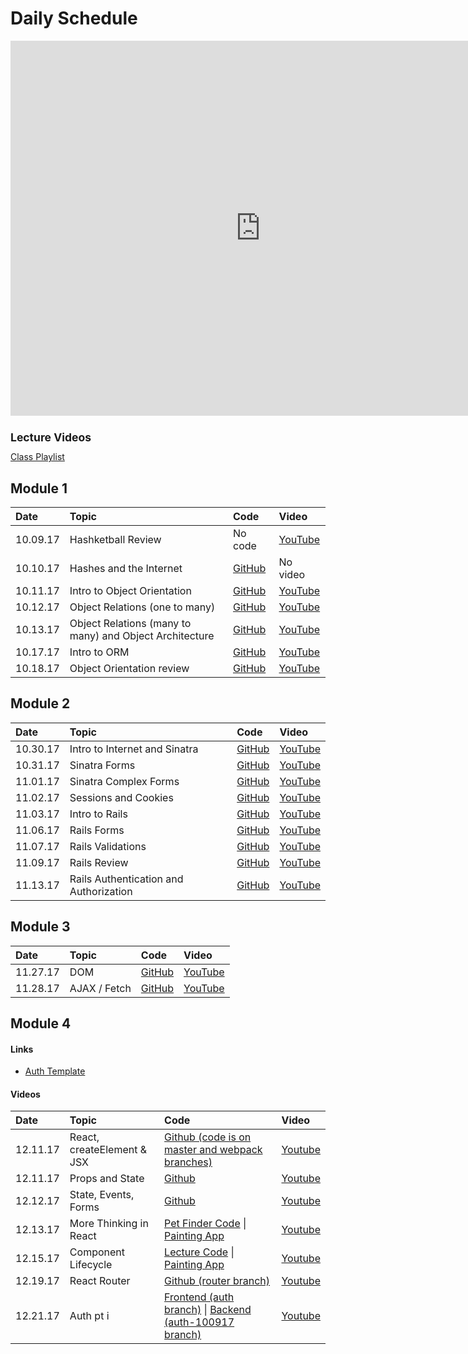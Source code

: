 # Daily Schedule

<iframe src="https://calendar.google.com/calendar/embed?mode=WEEK&amp;height=600&amp;wkst=2&amp;bgcolor=%23ffffff&amp;src=flatironschool.com_shos2ld19ovfkial4sj506d490%40group.calendar.google.com&color=%238C500B&amp;ctz=America%2FNew_York" style="border-width:0" width="800" height="600" frameborder="0" scrolling="no"></iframe>

<h1 style="font-size: 125%;">Lecture Videos</h1>
<a href="https://www.youtube.com/playlist?list=PLc6AmvC5ZybyyUtlhP63_wvnvkXu3T35N">Class Playlist</a>

## Module 1
|Date|Topic|Code|Video|
|:--|:--|:--|:--|
|10.09.17|Hashketball Review|No code|[YouTube](https://youtu.be/7H32mRmd-qg)|
|10.10.17|Hashes and the Internet|[GitHub](https://github.com/learn-co-students/web-100917/tree/master/02_hashes_and_internet)|No video|
|10.11.17|Intro to Object Orientation|[GitHub](https://github.com/learn-co-students/web-100917/tree/master/03_intro_to_oo)|[YouTube](https://youtu.be/YXZMfZ_eb74)|
|10.12.17|Object Relations (one to many)|[GitHub](https://github.com/learn-co-students/web-100917/tree/master/04_object_relations)|[YouTube](https://youtu.be/oUOzCqw468I)|
|10.13.17|Object Relations (many to many) and Object Architecture|[GitHub](https://github.com/learn-co-students/web-100917/tree/master/05_object_architecture)|[YouTube](https://youtu.be/Mteg5g6Pe24)|
|10.17.17|Intro to ORM|[GitHub](https://github.com/learn-co-students/web-100917/tree/master/06_object_relational_mapper)|[YouTube](https://youtu.be/2aymwPjDNd4)|
|10.18.17|Object Orientation review|[GitHub](https://github.com/learn-co-students/web-100917/tree/master/07_object_orientation_review)|[YouTube](https://youtu.be/RylgB6qh0E4)

## Module 2
|Date|Topic|Code|Video|
|:--|:--|:--|:--|
|10.30.17|Intro to Internet and Sinatra|[GitHub](https://github.com/learn-co-students/web-100917/tree/master/09_intro_sinatra)|[YouTube](https://youtu.be/PmN1-cGkZlo)
|10.31.17|Sinatra Forms|[GitHub](https://github.com/learn-co-students/web-100917/tree/master/10_sinatra_forms)|[YouTube](https://youtu.be/7bPUNXRXbO0)|
|11.01.17|Sinatra Complex Forms|[GitHub](https://github.com/learn-co-students/web-100917/tree/master/11_sinatra_complex_forms)|[YouTube](https://youtu.be/ixhiC_ixrSc)|
|11.02.17|Sessions and Cookies|[GitHub](https://github.com/learn-co-students/web-100917/tree/master/12_sinatra_sessions)|[YouTube](https://youtu.be/AmIgz5oOFp4)
|11.03.17|Intro to Rails|[GitHub](https://github.com/learn-co-students/web-100917/tree/master/13_intro_to_rails)|[YouTube](https://youtu.be/uXXEaLLis0A)|
|11.06.17|Rails Forms|[GitHub](https://github.com/learn-co-students/web-100917/tree/master/14_rails_forms/fwitter)|[YouTube](https://youtu.be/tsAIM_oLk9k)|
|11.07.17|Rails Validations|[GitHub](https://github.com/learn-co-students/web-100917/tree/master/14_rails_forms/fwitter)|[YouTube](https://youtu.be/hT5crOpnzR8)|
|11.09.17|Rails Review|[GitHub](https://github.com/sbal13/Hitchhikers-Complete)|[YouTube](https://www.youtube.com/watch?v=qclEtrL13V8)|
|11.13.17|Rails Authentication and Authorization|[GitHub](https://github.com/RachelSa/rails-sessions-review/)|[YouTube](https://www.youtube.com/watch?v=NN-RTzjR8J8&feature=youtu.be)|

## Module 3
|Date|Topic|Code|Video|
|:--|:--|:--|:--|
|11.27.17|DOM|[GitHub](https://github.com/learn-co-students/web-100917/tree/master/15_dom)|[YouTube]()|
|11.28.17|AJAX / Fetch|[GitHub](https://github.com/learn-co-students/web-100917/tree/master/16_fetch)|[YouTube](https://youtu.be/KBm2yVoflgU)|


## Module 4
#### Links
* [Auth Template](https://gist.github.com/alexgriff/414a05a0b6908145f050888e073df7ff)

#### Videos

|Date|Topic|Code|Video|
|:--|:--|:--|:--|
|12.11.17|React, createElement & JSX| [Github (code is on master and webpack branches)](https://github.com/learn-co-curriculum/react-starter-100917/)|[Youtube](http://youtu.be/goeDYkPuapE)|
|12.11.17|Props and State|[Github](https://github.com/learn-co-curriculum/react-painting-example-app-web-100917)|[Youtube](http://youtu.be/hiL4hUVx5UI)|
|12.12.17|State, Events, Forms|[Github](https://github.com/learn-co-curriculum/100917-react-state-and-forms)|[Youtube](http://youtu.be/dnJrDmeKTwI)|
|12.13.17|More Thinking in React|[Pet Finder Code](https://github.com/alexgriff/react-props-and-state-lab) \| [Painting App](https://github.com/learn-co-curriculum/react-painting-example-app-web-100917)|[Youtube](http://youtu.be/nvFFBk-L_VI)|
|12.15.17|Component Lifecycle|[Lecture Code](https://github.com/learn-co-students/mod-4-component-lifecycle-lecture-web-100917) \| [Painting App](https://github.com/learn-co-curriculum/react-painting-example-app-web-100917)|[Youtube](https://youtu.be/VviCiyNtFC4)|
|12.19.17|React Router|[Github (router branch)](https://github.com/learn-co-curriculum/react-painting-example-app-web-100917/tree/router)|[Youtube](http://youtu.be/lps-Eq2QWxk)|
|12.21.17|Auth pt i|[Frontend (auth branch)](https://github.com/learn-co-curriculum/react-painting-example-app-web-100917/tree/auth) \| [Backend (auth-100917 branch)](https://github.com/alexgriff/painting-example-app-backend/tree/auth-100917)|[Youtube](http://youtu.be/iuUXtolR0p0)|


